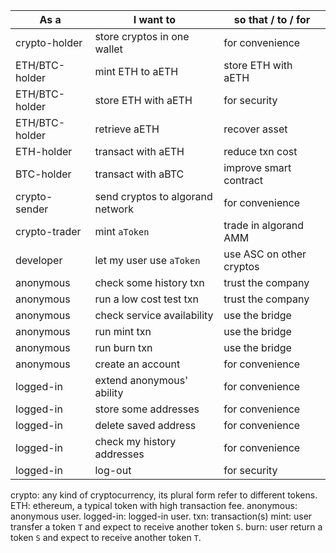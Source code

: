 | As a           | I want to                        | so that / to / for       |
| -------------- | -------------------------------- | ------------------------ |
| crypto-holder  | store cryptos in one wallet      | for convenience          |
| ETH/BTC-holder | mint ETH to aETH                 | store ETH with aETH      |
| ETH/BTC-holder | store ETH with aETH              | for security             |
| ETH/BTC-holder | retrieve aETH                    | recover asset            |
| ETH-holder     | transact with aETH               | reduce txn cost          |
| BTC-holder     | transact with aBTC               | improve smart contract   |
| crypto-sender  | send cryptos to algorand network | for convenience          |
| crypto-trader  | mint `aToken`                    | trade in algorand AMM    |
| developer      | let my user use `aToken`         | use ASC on other cryptos |
| anonymous      | check some history txn           | trust the company        |
| anonymous      | run a low cost test txn          | trust the company        |
| anonymous      | check service availability       | use the bridge           |
| anonymous      | run mint txn                     | use the bridge           |
| anonymous      | run burn txn                     | use the bridge           |
| anonymous      | create an account                | for convenience          |
| logged-in      | extend anonymous' ability        | for convenience          |
| logged-in      | store some addresses             | for convenience          |
| logged-in      | delete saved address             | for convenience          |
| logged-in      | check my history addresses       | for convenience          |
| logged-in      | log-out                          | for security             |

crypto: any kind of cryptocurrency, its plural form refer to different tokens.
ETH: ethereum, a typical token with high transaction fee.
anonymous: anonymous user.
logged-in: logged-in user.
txn: transaction(s)
mint: user transfer a token `T` and expect to receive another token `S`.
burn: user return a token `S` and expect to receive another token `T`.
